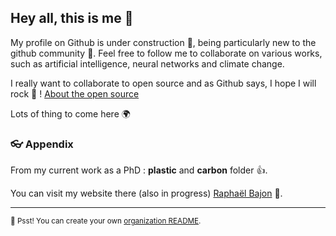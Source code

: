 ## Hey all, this is me 👋

My profile on Github is under construction 🦦, being particularly new to the github community 🙇‍. Feel free to follow me to collaborate on various works, such as artificial intelligence, neural networks and climate change. 

I really want to collaborate to open source and as Github says, I hope I will rock 🎸 ! [About the open source](https://opensource.guide/)

Lots of thing to come here 🌍 

### 👓 Appendix

From my current work as a PhD : **plastic** and **carbon** folder :+1:. 

You can visit my website there (also in progress) [Raphaël Bajon](https://raphaelbajon.github.io) 🙌.


---

<sub>🤫 Psst! You can create your own [organization README](https://docs.github.com/en/organizations/collaborating-with-groups-in-organizations/customizing-your-organizations-profile).</sub>

<!--
Made with 🖤
-->
